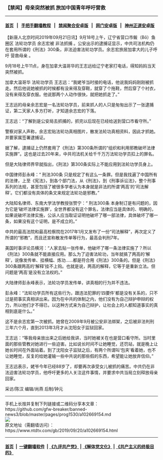 ### 【禁闻】母亲突然被抓 旅加中国青年呼吁营救
------------------------

#### [首页](https://github.com/gfw-breaker/banned-news3/blob/master/README.md) &nbsp;&nbsp;|&nbsp;&nbsp; [手把手翻墙教程](https://github.com/gfw-breaker/guides/wiki) &nbsp;&nbsp;|&nbsp;&nbsp; [禁闻聚合安卓版](https://github.com/gfw-breaker/bn-android) &nbsp;&nbsp;|&nbsp;&nbsp; [网门安卓版](https://github.com/oGate2/oGate) &nbsp;&nbsp;|&nbsp;&nbsp; [神州正道安卓版](https://github.com/SzzdOgate/update) 



<div><div class="post_content" itemprop="articleBody">
 <p>
  【新唐人北京时间2019年09月21日讯】9月18号上午，辽宁省营口市鲅（Bō）鱼圈区
  <ok href="https://www.ntdtv.com/gb/法轮功学员.htm">
   法轮功学员
  </ok>
  余志宏被
  <ok href="https://www.ntdtv.com/gb/非法抓捕.htm">
   非法抓捕
  </ok>
  。公安出示的逮捕证显示，中共司法机构仍在套用所谓的《刑法》300条，非法迫害法轮功学员。余志宏旅居加拿大的儿子呼吁
  <ok href="https://www.ntdtv.com/gb/营救母亲.htm">
   营救母亲
  </ok>
  。
 </p>
 <p>
  9月18号上午11点，身在加拿大温哥华的王志远给辽宁老家打电话，得知妈妈当天突然被抓。
 </p>
 <p>
  加拿大温哥华
  <ok href="https://www.ntdtv.com/gb/法轮功学员.htm">
   法轮功学员
  </ok>
  王志远：“我姥爷当时接的电话，他说我妈妈刚刚被抓走。然后他说她被抓的时候都有没来得及穿鞋，就穿了个拖鞋，然后穿了个衬衣，没有来得及穿衣服。他说那两个人动作很快，就把她抓走了。”
 </p>
 <p>
  王志远的母亲余志宏是一名法轮功学员，前来抓人的人只是匆匆出示了一张逮捕证，第二天家人多方打听，才知道余志宏的下落。
 </p>
 <p>
  王志远：“了解到是公安局去抓捕的，抓完以后现在已经给送到营口市看守所。”
 </p>
 <p>
  警察对家人声称，余志宏贴法轮功真相图片，散发法轮功真相资料，因此才抓她。并要家属签署逮捕证。
 </p>
 <p>
  据了解，逮捕证上仍然套用了《刑法》第300条所谓的“组织和利用邪教破坏法律实施罪”。这也是过去20年来，中共司法机关给千千万万法轮功学员扣上的罪名。
 </p>
 <p>
  但是大陆律师界早就指出，《刑法》第300条实际上不能应用到法轮功学员身上。
 </p>
 <p>
  中国律师彭永峰：“
  <ok href="https://www.ntdtv.com/gb/刑法300条.htm">
   刑法300条
  </ok>
  只是规定了有这么一条罪。但是我找遍了中国所有的法律，上至《宪法》，到各个部门法，从《刑法》，到《刑事诉讼法》，整个刑事系列的法规，甚至包括了被很多学者认为本身就是非法的所谓‘两高’的‘司法解释’。它们都没有具体的条文来规定法轮功是邪教。”
 </p>
 <p>
  大陆知名律师、东南大学法学教授张赞宁：“
  <ok href="https://www.ntdtv.com/gb/刑法300条.htm">
   刑法300条
  </ok>
  本身制订是有问题的，因为它是‘破坏法律实施罪’，全世界都没有这个罪名，法律应当是具体的、明确的，如果说破坏法律实施，公诉人应当取证证明他破坏了哪一部法律，具体破坏了哪一条，如果没有这个证明，是不成立的。”
 </p>
 <p>
  中共的最高法院和最高检察院在2017年1月又发布了一份“司法解释”，再次定义了所谓的“邪教”，而且还宣称散发传单等行为，最高会判刑7年。
 </p>
 <p>
  美国时事评论员横河：“人家去贴一张传单，他破坏了哪一条法律实施了？所以《刑法》300条就不能直接应用。那么为了迫害法轮功，当年就搞了两高的‘解释’，说像发传单、挂横幅、炼功……都是符合用《刑法》300条的。但是《刑法》300条跟两高的‘解释’挂不上钩。也就是说，两高的解释，它等于是重新立法。但问题是‘两高’是没有立法权的。”
 </p>
 <p>
  大陆律师彭永峰表示，法轮功学员发传单，讲真相的行为并不违法。
 </p>
 <p>
  彭永峰：“法轮功学员所有这些行为，跟违法犯罪的‘四要件’都是没有关系的，只不过是把事实真相讲出来。因为在中共的体制之内，他们没有为自己辩护申辩的权力，所以他们才不得已，以这种方式来为自己辩护，让社会上的人都知道事实的真相到底是什么。”
 </p>
 <p>
  这不是余志宏第一次被抓。她曾在2009年9月被公安非法绑架，之后被非法判刑三年六个月，直到2013年3月才从沈阳女子监狱回家。
 </p>
 <p>
  王志远：“等我母亲放出来之后她给我讲，当时她被关在也是营口看守所。当时里面的那些管教对她进行一些迫害。比如说长时间不让她睡觉，还罚站，就是晚上让她长时间在外面站着。到了沈阳女子监狱之后，有两个所谓叫‘包夹’看着她，也不让她睡觉，反复的给她灌输一些中共说的那些假的东西，希望能让她放弃信仰。”
 </p>
 <p>
  王志远表示，姥爷今年已经88岁了，却要再次承受女儿被抓的痛苦。中共仍在非法迫害法轮功学员，他呼吁更多的人关注这件事情，并要求中共当局立刻释放母亲回家。
 </p>
 <p>
  采访/陈汉 编辑/尚燕 后制/钟元
 </p>
 <div class="single_ad">
 </div>
</div>
</div>
<hr/>
手机上长按并复制下列链接或二维码分享本文章：<br/>
https://github.com/gfw-breaker/banned-news3/blob/master/pages/prog1530/a102669154.md <br/>
<a href='https://github.com/gfw-breaker/banned-news3/blob/master/pages/prog1530/a102669154.md'><img src='https://github.com/gfw-breaker/banned-news3/blob/master/pages/prog1530/a102669154.md.png'/></a> <br/>
原文地址（需翻墙访问）：https://www.ntdtv.com/gb/2019/09/20/a102669154.html


------------------------
#### [首页](https://github.com/gfw-breaker/banned-news3/blob/master/README.md) &nbsp;|&nbsp; [一键翻墙软件](https://github.com/gfw-breaker/nogfw/blob/master/README.md) &nbsp;| [《九评共产党》](https://github.com/gfw-breaker/9ping.md/blob/master/README.md#九评之一评共产党是什么) | [《解体党文化》](https://github.com/gfw-breaker/jtdwh.md/blob/master/README.md) | [《共产主义的终极目的》](https://github.com/gfw-breaker/gczydzjmd.md/blob/master/README.md)


<img src='http://gfw-breaker.win/banned-news3/pages/prog1530/a102669154.md' width='0px' height='0px'/>